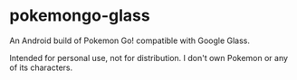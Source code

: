 # pokemongo-glass
An Android build of Pokemon Go! compatible with Google Glass.

Intended for personal use, not for distribution. I don't own Pokemon or any of its characters.
